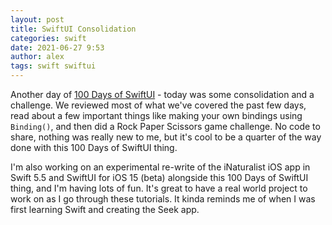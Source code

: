```yaml
---
layout: post
title: SwiftUI Consolidation
categories: swift
date: 2021-06-27 9:53
author: alex
tags: swift swiftui
---
```


Another day of [100 Days of SwiftUI](https://www.hackingwithswift.com/100/swiftui) - today was some consolidation and a challenge. We reviewed most of what we've covered the past few days, read about a few important things like making your own bindings using `Binding()`, and then did a Rock Paper Scissors game challenge. No code to share, nothing was really new to me, but it's cool to be a quarter of the way done with this 100 Days of SwiftUI thing.

I'm also working on an experimental re-write of the iNaturalist iOS app in Swift 5.5 and SwiftUI for iOS 15 (beta) alongside this 100 Days of SwiftUI thing, and I'm having lots of fun. It's great to have a real world project to work on as I go through these tutorials. It kinda reminds me of when I was first learning Swift and creating the Seek app.
